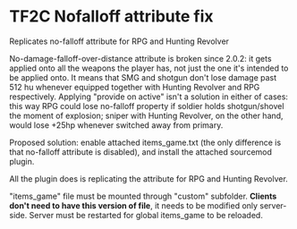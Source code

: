 # TF2C Nofalloff attribute fix
Replicates no-falloff attribute for RPG and Hunting Revolver

No-damage-falloff-over-distance attribute is broken since 2.0.2: it gets applied onto all the weapons the player has, not just the one it's intended to be applied onto.
It means that SMG and shotgun don't lose damage past 512 hu whenever equipped together with Hunting Revolver and RPG respectively.
Applying "provide on active" isn't a solution in either of cases: this way RPG could lose no-falloff property if soldier holds shotgun/shovel the moment of explosion; sniper with Hunting Revolver, on the other hand, would lose +25hp whenever switched away from primary.

Proposed solution: enable attached items_game.txt (the only difference is that no-falloff attribute is disabled), and install the attached sourcemod plugin.

All the plugin does is replicating the attribute for RPG and Hunting Revolver.

"items_game" file  must be mounted through "custom" subfolder.
**Clients don't need to have this version of file**, it needs to be modified only server-side.
Server must be restarted for global items_game to be reloaded.

